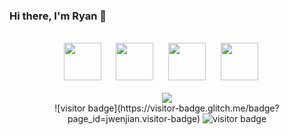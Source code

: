 ### Hi there, I'm Ryan 👋

<br/>
<div align="center">
  <img
    src="https://cdn.jsdelivr.net/gh/devicons/devicon@latest/icons/html5/html5-plain.svg"
    width="60px"
  />&nbsp;&nbsp;&nbsp;&nbsp;&nbsp;
  <img
    src="https://cdn.jsdelivr.net/gh/devicons/devicon@latest/icons/css3/css3-plain.svg"
    width="60px"
    />&nbsp;&nbsp;&nbsp;&nbsp;&nbsp;
  <img
    src="https://cdn.jsdelivr.net/gh/devicons/devicon@latest/icons/javascript/javascript-plain.svg"
    width="60px"
  />&nbsp;&nbsp;&nbsp;&nbsp;&nbsp;
  <img
    src="https://cdn.jsdelivr.net/gh/devicons/devicon@latest/icons/react/react-original.svg"
    width="60px"
  />&nbsp;&nbsp;&nbsp;&nbsp;&nbsp;
  <br />
  <br />
  <img
    src="https://github-readme-streak-stats.herokuapp.com?user=skeanster&theme=react&date_format=M%20j%5B%2C%20Y%5D&fire=F0DB4F&currStreakNum=F0DB4F"
  />
  <br />
  ![visitor badge](https://visitor-badge.glitch.me/badge?page_id=jwenjian.visitor-badge)
  <img src="https://visitor-badge.glitch.me/badge?page_id=skeanster" alt="visitor badge"/>
</div>
